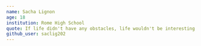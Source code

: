 ```yaml
---
name: Sacha Lignon
age: 18
institution: Rome High School
quote: If life didn't have any obstacles, life wouldn't be interesting.
github_user: saclig202
---
```


